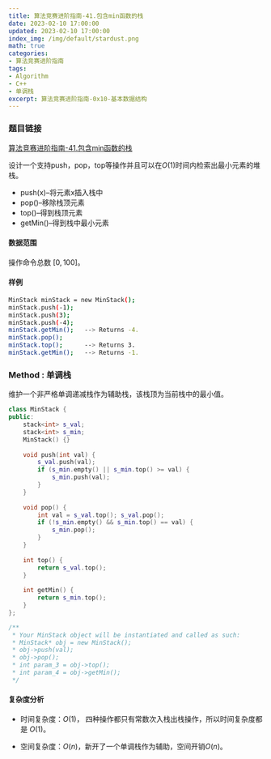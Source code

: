 ```yaml
---
title: 算法竞赛进阶指南-41.包含min函数的栈
date: 2023-02-10 17:00:00
updated: 2023-02-10 17:00:00
index_img: /img/default/stardust.png
math: true
categories:
- 算法竞赛进阶指南
tags: 
- Algorithm
- C++
- 单调栈
excerpt: 算法竞赛进阶指南-0x10-基本数据结构
---
```


### 题目链接

 [算法竞赛进阶指南-41.包含min函数的栈](https://www.acwing.com/problem/content/90/)

设计一个支持push，pop，top等操作并且可以在$O(1)$时间内检索出最小元素的堆栈。

*   push(x)–将元素x插入栈中
*   pop()–移除栈顶元素
*   top()–得到栈顶元素
*   getMin()–得到栈中最小元素

#### 数据范围

操作命令总数 $[0,100]$。

#### 样例

```bash
MinStack minStack = new MinStack();
minStack.push(-1);
minStack.push(3);
minStack.push(-4);
minStack.getMin();   --> Returns -4.
minStack.pop();
minStack.top();      --> Returns 3.
minStack.getMin();   --> Returns -1.
```

### Method : 单调栈

维护一个非严格单调递减栈作为辅助栈，该栈顶为当前栈中的最小值。

```c++
class MinStack {
public:
    stack<int> s_val;
    stack<int> s_min;
    MinStack() {}
    
    void push(int val) {
        s_val.push(val);
        if (s_min.empty() || s_min.top() >= val) {
            s_min.push(val);
        }
    }
    
    void pop() {
        int val = s_val.top(); s_val.pop();
        if (!s_min.empty() && s_min.top() == val) {
            s_min.pop();
        }
    }
    
    int top() {
        return s_val.top();
    }
    
    int getMin() {
        return s_min.top();
    }
};

/**
 * Your MinStack object will be instantiated and called as such:
 * MinStack* obj = new MinStack();
 * obj->push(val);
 * obj->pop();
 * int param_3 = obj->top();
 * int param_4 = obj->getMin();
 */
```

#### 复杂度分析

- 时间复杂度：${O(1)}$， 四种操作都只有常数次入栈出栈操作，所以时间复杂度都是 $O(1)$。

- 空间复杂度：${O(n)}$，新开了一个单调栈作为辅助，空间开销$O(n)$。